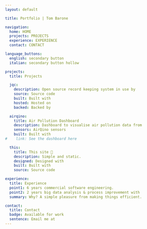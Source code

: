```yaml
---
layout: default

title: Portfolio | Tom Barone

navigation:
  home: HOME
  projects: PROJECTS
  experience: EXPERIENCE
  contact: CONTACT

language_buttons:
  english: secondary button
  italian: secondary button hollow

projects:
  title: Projects

  jqc:
    description: Open source record keeping system in use by
    source: Source code
    built: Built with
    hosted: Hosted on
    backed: Backed by

  airqino:
    title: Air Pollution Dashboard
    description: Dashboard to visualise air pollution data from
    sensors: AirQino sensors
    built: Built with
#    link: See the dashboard here

  this:
    title: This site 🔎
    description: Simple and static.
    designed: Designed with
    built: Built with
    source: Source code

experience:
  title: Experience
  point1: 6 years commercial software engineering.
  point2: 2 years big data analysis & process improvement with
  summary: Why? A simple pleasure from making things efficient.

contact:
  title: Contact
  badge: Available for work
  sentence: Email me at
---
```


